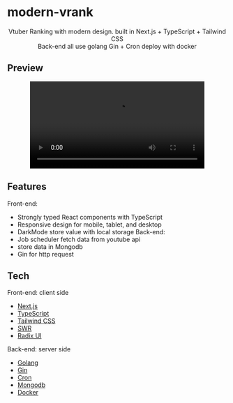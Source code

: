 # modern-vrank


<p align="center">
  Vtuber Ranking with modern design. built in Next.js + TypeScript + Tailwind CSS <br/>
  Back-end all use golang Gin + Cron deploy with docker
</p>

## Preview
<div align="center">
  <video  src="https://user-images.githubusercontent.com/41697381/232920125-7714b3ce-2b95-41b5-b6e5-8254b08f1b66.mp4" width="400" />
</div>






## Features
Front-end:
- Strongly typed React components with TypeScript
- Responsive design for mobile, tablet, and desktop
- DarkMode store value with local storage
Back-end:
- Job scheduler fetch data from youtube api
- store data in Mongodb
- Gin for http request 

## Tech 
Front-end: client side
- [Next.js](https://nextjs.org)
- [TypeScript](https://www.typescriptlang.org)
- [Tailwind CSS](https://tailwindcss.com)
- [SWR](https://swr.vercel.app)
- [Radix UI](https://www.radix-ui.com/)

Back-end: server side 
- [Golang](https://go.dev)
- [Gin](https://gin-gonic.com)
- [Cron](https://github.com/robfig/cron)
- [Mongodb](https://www.mongodb.com)
- [Docker](https://www.docker.com)
